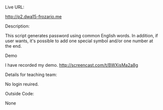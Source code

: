 Live URL:

http://p2.dwa15-frozario.me

Description:

This script generates password using common English words.
In addition, if user wants, it's possible to add one special symbol and/or one number at the end.

Demo

I have recorded my demo.
http://screencast.com/t/BWXisMa2a8g

Details for teaching team:

No login reuired.

Outside Code:

None
